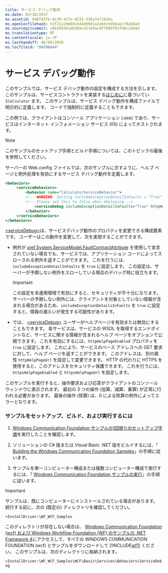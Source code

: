 ```yaml
---
title: サービス デバッグ動作
ms.date: 03/30/2017
ms.assetid: 9d8fd3fb-dc39-427a-8235-336a7e7162ba
ms.openlocfilehash: 53f21129860c644d09d1a2eb9cb956aecf8ab0ad
ms.sourcegitcommit: cdb295dd1db589ce5169ac9ff096f01fd0c2da9d
ms.translationtype: MT
ms.contentlocale: ja-JP
ms.lasthandoff: 06/09/2020
ms.locfileid: "84596644"
---
```

# <a name="service-debug-behavior"></a>サービス デバッグ動作

このサンプルでは、サービス デバッグ動作の設定を構成する方法を示します。 このサンプルは、サービスコントラクトを実装する[はじめに](getting-started-sample.md)に基づいてい `ICalculator` ます。 このサンプルは、サービス デバッグ動作を構成ファイルで明示的に定義します。 コードで強制的に定義することもできます。

この例では、クライアントはコンソール アプリケーション (.exe) であり、サービスはインターネット インフォメーション サービス (IIS) によってホストされます。

> [!NOTE]
> このサンプルのセットアップ手順とビルド手順については、このトピックの最後を参照してください。

サーバーの Web.config ファイルでは、次のサンプルに示すように、ヘルプ ページと例外処理を有効にするサービス デバッグ動作を定義します。

```xml
<behaviors>
     <serviceBehaviors>
         <behavior name="CalculatorServiceBehavior">
         <!-- WARNING: Setting includeExceptionDetailInFaults = "True" could result in leaking secured server information to the client.-->
         <!-- Please set this to false when deploying -->
             <serviceDebug includeExceptionDetailInFaults="True" httpHelpPageEnabled="True"/>
         </behavior>
     </serviceBehaviors>
</behaviors>
```

[\<serviceDebug>](../../configure-apps/file-schema/wcf/servicedebug.md)は、サービスデバッグ動作のプロパティを変更できる構成要素です。 ユーザーはこの動作を変更して、次を実現することができます。

- 例外が <xref:System.ServiceModel.FaultContractAttribute> を使用して宣言されていない場合でも、サービスでは、アプリケーション コードによってスローされる例外を返すことができます。 これを行うには、`includeExceptionDetailInFaults` を `true` に設定します。 この設定は、サーバーが予期しない例外をスローしている場合のデバッグ時に役立ちます。

  > [!IMPORTANT]
  > この設定を本運用環境で有効にすると、セキュリティが不十分になります。 サーバーの予期しない例外には、クライアントを対象としていない情報が含まれる場合があるため、`includeExceptionDetailsInFaults` を `true` に設定すると、情報の漏えいが発生する可能性があります。

- では、 [\<serviceDebug>](../../configure-apps/file-schema/wcf/servicedebug.md) ユーザーがヘルプページを有効または無効にすることもできます。 各サービスは、サービスの WSDL を取得するエンドポイントなど、サービスに関する情報が含まれるヘルプ ページをオプションで公開できます。 これを有効にするには、`httpHelpPageEnabled` プロパティを `true` に設定します。 これにより、サービスのベース アドレスへの GET 要求に対して、ヘルプ ページを返すことができます。 このアドレスは、別の属性 `httpHelpPageUrl` を設定して変更できます。 HTTP の代わりに HTTPS を使用すると、このアドレスをセキュリティ保護できます。 これを行うには、`httpsHelpPageEnabled` と `httpsHelpPageUrl` を設定します。

このサンプルを実行すると、操作要求および応答がクライアントのコンソール ウィンドウに表示されます。 最初の 3 つの操作 (加算、減算、乗算) が正常に行われる必要があります。 最後の操作 (除算) は、0 による除算の例外によってエラーとなります。

### <a name="to-set-up-build-and-run-the-sample"></a>サンプルをセットアップ、ビルド、および実行するには

1. [Windows Communication Foundation サンプルの1回限りのセットアップ手順](one-time-setup-procedure-for-the-wcf-samples.md)を実行したことを確認します。

2. ソリューションの C# 版または Visual Basic .NET 版をビルドするには、「 [Building the Windows Communication Foundation Samples](building-the-samples.md)」の手順に従います。

3. サンプルを単一コンピューター構成または複数コンピューター構成で実行するには、「 [Windows Communication Foundation サンプルの実行](running-the-samples.md)」の手順に従います。

> [!IMPORTANT]
> サンプルは、既にコンピューターにインストールされている場合があります。 続行する前に、次の (既定の) ディレクトリを確認してください。
>
> `<InstallDrive>:\WF_WCF_Samples`
>
> このディレクトリが存在しない場合は、 [Windows Communication Foundation (wcf) および Windows Workflow Foundation (WF) のサンプルの .NET Framework 4](https://www.microsoft.com/download/details.aspx?id=21459)にアクセスして、すべての WINDOWS COMMUNICATION FOUNDATION (wcf) とサンプルをダウンロードして [!INCLUDE[wf1](../../../../includes/wf1-md.md)] ください。 このサンプルは、次のディレクトリに格納されます。
>
> `<InstallDrive>:\WF_WCF_Samples\WCF\Basic\Services\Behaviors\ServiceDebug`
